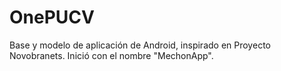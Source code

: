 # OnePUCV
Base y modelo de aplicación de Android, inspirado en Proyecto Novobranets. Inició con el nombre "MechonApp".
